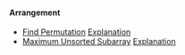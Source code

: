 #### Arrangement
* [Find Permutation](https://www.interviewbit.com/problems/find-permutation/) [Explanation](https://leetcode.com/articles/find-permutation/)
* [Maximum Unsorted Subarray](https://www.interviewbit.com/problems/maximum-unsorted-subarray/) [Explanation](https://medium.com/@jatingrover1358/maximum-unsorted-subarray-e186bbf2d40e)
